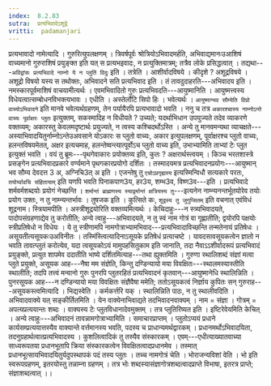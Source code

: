 ```yaml
---
index:  8.2.83
sutra:  प्रत्यभिवादेऽशूद्रे
vritti:  padamanjari
---
```


प्रत्यभावादो नामेत्यादि । गुरुरित्युपलक्षणम् । त्रिवर्षपूर्वः श्रोत्रियोऽभिवादमर्हति, अभिवाद्यमानःउआशिषं वाच्यमानो गुरुराशिषं प्रयुङ्क्त इति यत् स प्रत्यभइवादः, न प्रत्युक्तिमात्रम्; तत्रैव लोके प्रसिद्धत्वात् । तद्यथा---`अविद्वांसः प्रत्यभिवादे नाम्नो ये न प्लुतिं विदुः` इति । तत्रेति । आशीर्वादविषये । कीदृशे ? अशूद्रविषये । अशूद्रो विषयो यस्य स तथोक्तः, अभिवादने सति प्रत्यभिवाद इति । तं तावदुदाहरति---अभिवादय इति । नमस्कारपूर्वमाशिषं वाचयामीत्यर्थः । एवमभिवादितो गुरुः प्रत्यभिवदति---आयुष्मानिति । आयुष्मत्त्वस्य विधेयत्वात्सम्बोधनविभक्त्यभावः । एधीति । अस्तेर्लोटि सिपो हिः । भवेत्यर्थः ।
`आयुष्मान्भव सौम्येति विप्रो वाच्योऽभिवादने` इति मानवे भवेत्यर्थग्रहणम्, तेन पर्यायैरपि प्रत्यभावादो भवति । ननु च तत्र `अकारश्चास्य नाम्नोऽन्ते वाच्यः पूर्वाक्षरः प्लुतः` इत्युक्तम्, सकस्मादिह न विधीयते ? उच्यते; यदर्थाभिधान उपयुज्यते तदेव व्याकरणे वक्तव्यम्; अकारस्तु केवलमदृष्टार्थः प्रयुज्यते, न त्वस्य कश्चिदर्थोऽस्ति ।
अन्ये तु मानवमन्यथा व्याचक्षते---अस्याभिवादयितुर्नाम्नोऽन्तेउअवसाने योऽकारः स प्लुतो वाच्यः, अकार इत्युपलक्षणम्, पूर्वाक्षरश्च प्लुतो वाच्यः, हलन्तविषयमेतत्, अक्षर इत्यचमाह, हलन्तेष्वन्त्यात्पूर्वोऽच प्लुतो वाच्य इति, उभाभ्यामिति ताभ्यां टेः प्लुत इत्युक्तं भवति ।
वयं तु ब्रूमः---पृथगेवाकारः प्रयोक्तव्य इति, कुतः ? अक्षरार्थस्त्वयम् । किञ्च भरतशास्त्रे प्रसङ्गेन प्रत्यभिवादप्रकारे वर्ण्यमाने पृथगकारप्रयोगो दर्शितः । तस्मादयमत्र प्रत्यभिवादनप्रयोगः---आयुष्मान् भव सौम्य देवदत्त 3 अ, अग्निचि3त् अ इति । एजन्तेषु तु `एचोऽप्रगृह्यस्य` इत्यस्मिन्विधौ सत्यकारे परतः, `तयोर्य्वावचि संहितायाम्` इति यणपि भवति पिनाकपाण3य, हर3य, शम्भ3व, विष्ण3व---इति । प्रत्यभिवादे शर्मवर्मशब्दयोः प्रयोगं नेच्छन्ति । `शर्मान्तं ब्राह्मणस्य स्याद्वर्मान्तं क्षत्रियस्य तु`---इत्यनेन नाम्न्यनन्तर्भूतयोरेव तयोः प्रयोग उक्तः, न तु नाम्न्यन्तर्भावः ।
तुषजक इति । कुत्सिते कः, `शूद्रस्य तु जुगुप्सितम्` इति वचनात् एवंविधं शूद्रनाम।
स्त्रियामपीति । अस्त्रीशूद्रयोरिति वक्तव्यमित्यर्थः । केचिदाहुः---न स्त्र्यभिवादयते, पादोपसंग्रहणाद्येव तु करोतीति; अन्ये त्वाहु---अभिवादयते, न तु स्वं नाम गोत्रं वा गृह्णातीति; द्वयोरपि पक्षयोः स्त्रीप्रतिषेधो न विधेयः । ये तु स्त्रीणामपि नामगोत्राभ्यामभिवाद---प्रत्यभिवादाविच्छन्ति तन्मतेनायं प्रतिषेधः ।
असूयतीत्यसूयकःउअविनीतः । तस्मिंस्त्वित्यादिनाऽसूयके प्रतिषेधं प्रत्याचष्टे । यावदसावसूयकत्वेन ज्ञातो न भवति तावत्प्लुतं करोत्येव, यदा त्वसूयकोऽयं मामुपहसितुकाम इति जानाति, तदा नैवाऽऽशीर्वादरूपं प्रत्यभिवादं प्रयुङ्क्ते, प्रत्युत शापमेव ददातीति भाष्ये दर्शितमित्याह---तथा ह्युक्तमिति । गुरुणा स्थालिशब्दं संज्ञां मत्वा प्लुते प्रयुक्ते, असूयक आह---नैषा मम संज्ञेति, किन्तु दण्डिन्यायो मया विवक्षितः---स्थालमस्यास्तीति स्थालीति; तदपि तत्त्वं मन्वानो गुरुः पुनरपि प्लुतरहितं प्रत्यभिवादनं कृतवान्---आयुष्मानेधि स्थालिन्निति । पुनरसूयक आह---न दण्डिन्यायो मया विवक्षितः संज्ञैवैषा ममेति; ततोऽसूयकत्वं निर्ज्ञाय कुपितः सन् गुरुराह---असूयकस्त्वमित्यादि । भिद्यस्वेति । कर्मकर्त्तरि यक् । स्थालिन्निति पाठः, न तु स्थालीवदिति ।
अभिवादवाक्ये यत् सङ्कीर्तितमिति । येन वाक्येनाभिवाद्यते तदभिवादनवाक्यम् । नाम = संज्ञा । गोत्रम् = अपत्यप्रत्ययान्तः शब्दः । वाक्यस्य टेः प्लुतविधानादेवमुक्तम् । तत्र प्लुतिरिष्यत इति । इष्टिरेवेयमिति केचित् । अन्ये त्वाहुः---अभिवादनं तावन्नामगोत्राभ्यामिति । समाचारप्राप्तम् । प्लुतोऽप्ययं प्रधाने कार्यसम्प्रत्ययात्तस्यैव वाक्यान्ते वर्त्तमानस्य भवति, पदस्य च प्राधान्यमर्थद्वारकम् । प्रधानमर्थोऽभिवादयिता, तदनुग्रहार्थत्वात्प्रत्यभिवादस्य । कुशलित्वादिकं तु तस्यैव संस्कारकम् । एवम्---एधीत्याख्यातवाच्या साध्यरूपतया प्रधानभूतापि क्रिया संस्कारकत्वेन विवक्षितत्वादप्रधानमेव । तस्मात् प्रधानभूत्सायभिवादयितुर्यदुपस्थापकं पदं तस्य प्लुतः । तच्च नामगोत्रं चेति ।
भोराजन्यविशां वेति । भो इति स्वरूपग्रहणम्, इतरयोस्तु तन्नाम्ना ग्रहणम् । तत्र भोः शब्दस्यासंज्ञागोत्रशब्दत्वादप्राप्ते विभाषा, इतरत्र प्राप्ते; संज्ञाशब्दत्वात् ।।
